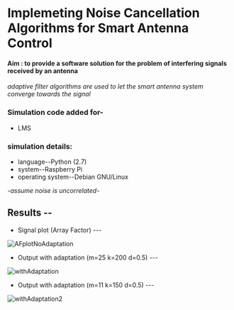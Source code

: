 
# Implemeting Noise Cancellation Algorithms for Smart Antenna Control
#### Aim : to provide a software solution for the problem of interfering signals received by an antenna
_adaptive filter algorithms are used to let the smart antenna system converge towards the signal_

### Simulation code added for-  
- LMS

### simulation details:
- language--Python (2.7)
- system--Raspberry Pi
- operating system--Debian GNU/Linux

_-assume noise is uncorrelated-_

## Results --

* Signal plot (Array Factor) ---

![AFplotNoAdaptation](https://user-images.githubusercontent.com/44529756/92387979-1cae4d80-f134-11ea-840e-c6a53fc7872b.PNG)

* Output with adaptation (m=25  k=200 d=0.5) ---

![withAdaptation](https://user-images.githubusercontent.com/44529756/92387981-1e781100-f134-11ea-8f65-f924308914b1.PNG)

* Output with adaptation (m=11  k=150 d=0.5) ---

![withAdaptation2](https://user-images.githubusercontent.com/44529756/92387983-1f10a780-f134-11ea-99cb-a48f057ba52d.PNG)





